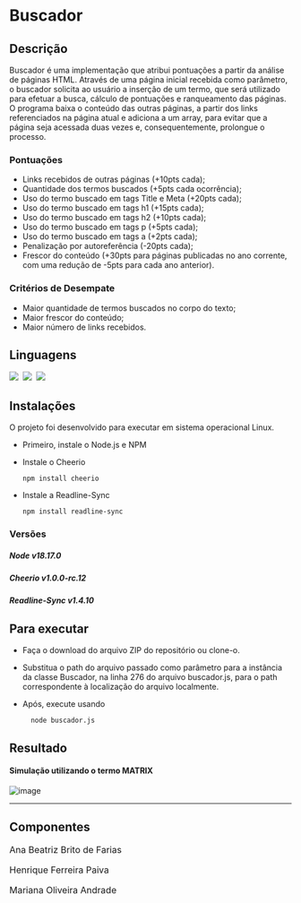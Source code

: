 # Buscador

## Descrição
Buscador é uma implementação que atribui pontuações a partir da análise de páginas HTML. Através de uma página inicial recebida
como parâmetro, o buscador solicita ao usuário a inserção de um termo, que será utilizado para efetuar a busca, cálculo de pontuações e ranqueamento das páginas.
O programa baixa o conteúdo das outras páginas, a partir dos links referenciados na página atual e adiciona a um array, para evitar que 
a página seja acessada duas vezes e, consequentemente, prolongue o processo.

### Pontuações

- Links recebidos de outras páginas (+10pts cada);
- Quantidade dos termos buscados (+5pts cada ocorrência);
- Uso do termo buscado em tags Title e Meta (+20pts cada);
- Uso do termo buscado em tags h1 (+15pts cada);
- Uso do termo buscado em tags h2 (+10pts cada);
- Uso do termo buscado em tags p (+5pts cada);
- Uso do termo buscado em tags a (+2pts cada);
- Penalização por autoreferência (-20pts cada);
- Frescor do conteúdo (+30pts para páginas publicadas no ano corrente, com uma redução de -5pts para cada ano anterior).

### Critérios de Desempate

- Maior quantidade de termos buscados no corpo do texto;
- Maior frescor do conteúdo;
- Maior número de links recebidos.

## Linguagens

<img src="https://img.shields.io/badge/JavaScript-323330?style=for-the-badge&logo=javascript&logoColor=F7DF1E">&nbsp;
<img src="https://img.shields.io/badge/Node%20js-339933?style=for-the-badge&logo=nodedotjs&logoColor=white">&nbsp;
<img src="https://img.shields.io/badge/HTML5-E34F26?style=for-the-badge&logo=html5&logoColor=white">


## Instalações
O projeto foi desenvolvido para executar em sistema operacional Linux.
- Primeiro, instale o Node.js e NPM
- Instale o Cheerio

      npm install cheerio

- Instale a Readline-Sync

      npm install readline-sync
      
### Versões

##### Node v18.17.0
##### Cheerio v1.0.0-rc.12
##### Readline-Sync v1.4.10


## Para executar
- Faça o download do arquivo ZIP do repositório ou clone-o.
- Substitua o path do arquivo passado como parâmetro para a instância da classe Buscador, 
na linha 276 do arquivo buscador.js, para o path correspondente à localização 
do arquivo localmente.
- Após, execute usando
  
        node buscador.js
  

## Resultado

#### Simulação utilizando o termo MATRIX
  
![image](https://github.com/marianaandrxde/programacao-para-internet-I/assets/126893887/8f448887-3ef1-4a3c-b351-3340345d94da)


<hr> 

## Componentes
<p style="font-size: 16px;">Ana Beatriz Brito de Farias</p>
<p style="font-size: 16px;">Henrique Ferreira Paiva</p>
<p style="font-size: 16px;">Mariana Oliveira Andrade</p>


